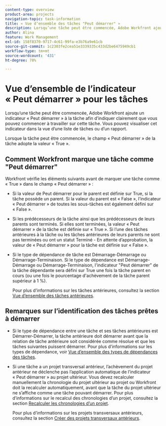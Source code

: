 ```yaml
---
content-type: overview
product-area: projects
navigation-topic: task-information
title: « Vue d’ensemble des tâches "Peut démarrer" »
description: Lorsqu’une tâche peut être commencée, Adobe Workfront ajoute un indicateur « Peut démarrer » à la tâche afin d’indiquer clairement que vous pouvez commencer à travailler sur cette tâche. Vous pouvez visualiser cet indicateur dans la vue d’une liste de tâches ou d’un rapport.
author: Alina
feature: Work Management
exl-id: 158f8370-9717-4c61-99fa-e3b76a9e61cb
source-git-commit: 1c2303fe2cea51e3339335c433d2be6475949cb1
workflow-type: tm+mt
source-wordcount: '431'
ht-degree: 78%

---
```


# Vue d’ensemble de l’indicateur « Peut démarrer » pour les tâches

Lorsqu’une tâche peut être commencée, Adobe Workfront ajoute un indicateur « Peut démarrer » à la tâche afin d’indiquer clairement que vous pouvez commencer à travailler sur cette tâche. Vous pouvez visualiser cet indicateur dans la vue d’une liste de tâches ou d’un rapport.

Lorsque la tâche peut être commencée, le champ « Peut démarrer » de la tâche adopte la valeur « True ».

## Comment Workfront marque une tâche comme &quot;Peut démarrer&quot;

Workfront vérifie les éléments suivants avant de marquer une tâche comme « True » dans le champ « Peut démarrer » :

* Si la valeur de Peut démarrer pour le parent est définie sur True, si la tâche possède un parent. Si la valeur du parent est « False », l’indicateur « Peut démarrer » de toutes les sous-tâches est également défini sur « False ».
* Si les prédécesseurs de la tâche ainsi que les prédécesseurs de leurs parents sont terminés. Si elles sont terminées, la valeur « Peut démarrer » de la tâche est définie sur « True ». Si l’une des tâches antérieures à la tâche ou les tâches antérieures de leurs parents ne sont pas terminées ou ont un statut Terminé - En attente d’approbation, la valeur de « Peut démarrer » pour la tâche est définie sur « False ».
* Si le type de dépendance de tâche est Démarrage-Démarrage ou Démarrage-Terminaison. Si le type de dépendance est Démarrage-Démarrage ou Démarrage-Terminaison, l&#39;indicateur &quot;Peut démarrer&quot; de la tâche dépendante sera défini sur True une fois la tâche parent en cours (ou une fois le pourcentage d&#39;achèvement de la tâche parent supérieur à 1 %). <!--not sure if this should say PARENT or PREDECESSOR??; asking on the issue-->

  Pour plus d’informations sur les tâches antérieures, consultez la section [Vue d’ensemble des tâches antérieures](../../../manage-work/tasks/use-prdcssrs/predecessors-overview.md).

## Remarques sur l’identification des tâches prêtes à démarrer

* Si le type de dépendance entre une tâche et ses tâches antérieures est Démarrer-Démarrer, la tâche antérieure doit démarrer avant que la relation de tâche antérieure soit considérée comme résolue et que les tâches suivantes puissent démarrer. Pour plus d’informations sur les types de dépendance, voir [Vue d’ensemble des types de dépendances des tâches](../../../manage-work/tasks/use-prdcssrs/task-dependency-types.md).
* Si une tâche a un projet transversal antérieur, l’achèvement du projet antérieur ne déclenche pas l’application automatique de l’indicateur « Peut démarrer » au projet ultérieur. Vous devez recalculer manuellement la chronologie du projet ultérieur au projet ou Workfront doit la recalculer automatiquement, avant que la tâche du projet ultérieur ne s’affiche comme une tâche pouvant démarrer. Pour plus d’informations sur le recalcul des chronologies d’un projet, consultez la section [Recalculer les chronologies d’un projet](../../../manage-work/projects/manage-projects/recalculate-project-timeline.md).

  Pour plus d’informations sur les projets transversaux antérieurs, consultez la section [Créer des projets transversaux antérieurs](../../../manage-work/tasks/use-prdcssrs/cross-project-predecessors.md).
